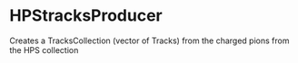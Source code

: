 # HPStracksProducer
Creates a TracksCollection (vector of Tracks) from the charged pions from the HPS collection
